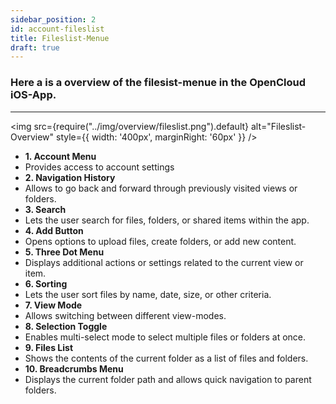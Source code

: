 ```yaml
---
sidebar_position: 2
id: account-fileslist
title: Fileslist-Menue
draft: true
---
```


### Here a is a overview of the filesist-menue in the OpenCloud iOS-App.

---

<div style={{ display: 'flex', alignItems: 'center' }}>

<img src={require("../img/overview/fileslist.png").default} alt="Fileslist-Overview" style={{ width: '400px', marginRight: '60px' }} />

<ul style={{ listStyleType: 'none', padding: 0, margin: 0, width: '100%' }}>
    <li style={{ backgroundColor: '#E2BAFF', padding: '4px', color: 'var(--my-text-color)' }}><strong>1. Account Menu</strong></li>
    <li style={{ backgroundColor: '#EDD5FF', padding: '0px', color: 'var(--my-text-color)' }}>Provides access to account settings</li>
    <li style={{ backgroundColor: '#E2BAFF', padding: '4px', color: 'var(--my-text-color)' }}><strong>2. Navigation History</strong></li>
    <li style={{ backgroundColor: '#EDD5FF', padding: '0px', color: 'var(--my-text-color)' }}>Allows to go back and forward through previously visited views or folders.</li>
    <li style={{ backgroundColor: '#E2BAFF', padding: '4px', color: 'var(--my-text-color)' }}><strong>3. Search</strong></li>
    <li style={{ backgroundColor: '#EDD5FF', padding: '0px', color: 'var(--my-text-color)' }}>Lets the user search for files, folders, or shared items within the app.</li>
    <li style={{ backgroundColor: '#E2BAFF', padding: '4px', color: 'var(--my-text-color)' }}><strong>4. Add Button</strong></li>
    <li style={{ backgroundColor: '#EDD5FF', padding: '0px', color: 'var(--my-text-color)' }}>Opens options to upload files, create folders, or add new content.</li>
    <li style={{ backgroundColor: '#E2BAFF', padding: '4px', color: 'var(--my-text-color)' }}><strong>5. Three Dot Menu</strong></li>
    <li style={{ backgroundColor: '#EDD5FF', padding: '0px', color: 'var(--my-text-color)' }}>Displays additional actions or settings related to the current view or item.</li>
    <li style={{ backgroundColor: '#E2BAFF', padding: '4px', color: 'var(--my-text-color)' }}><strong>6. Sorting</strong></li>
    <li style={{ backgroundColor: '#EDD5FF', padding: '0px', color: 'var(--my-text-color)' }}>Lets the user sort files by name, date, size, or other criteria.</li>
    <li style={{ backgroundColor: '#E2BAFF', padding: '4px', color: 'var(--my-text-color)' }}><strong>7. View Mode</strong></li>
    <li style={{ backgroundColor: '#EDD5FF', padding: '0px', color: 'var(--my-text-color)' }}>Allows switching between different view-modes.</li>
    <li style={{ backgroundColor: '#E2BAFF', padding: '4px', color: 'var(--my-text-color)' }}><strong>8. Selection Toggle</strong></li>
    <li style={{ backgroundColor: '#EDD5FF', padding: '0px', color: 'var(--my-text-color)' }}>Enables multi-select mode to select multiple files or folders at once.</li>
    <li style={{ backgroundColor: '#E2BAFF', padding: '4px', color: 'var(--my-text-color)' }}><strong>9. Files List</strong></li>
    <li style={{ backgroundColor: '#EDD5FF', padding: '0px', color: 'var(--my-text-color)' }}>Shows the contents of the current folder as a list of files and folders.</li>
    <li style={{ backgroundColor: '#E2BAFF', padding: '4px', color: 'var(--my-text-color)' }}><strong>10. Breadcrumbs Menu</strong></li>
    <li style={{ backgroundColor: '#EDD5FF', padding: '0px', color: 'var(--my-text-color)' }}>Displays the current folder path and allows quick navigation to parent folders.</li>
  </ul>

</div>